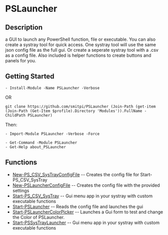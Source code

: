# PSLauncher
 
## Description
a GUI to launch any PowerShell function, file or executable. You can also create a systray tool for quick access. One systray tool will use
the same json config file as the full gui. Or create a seperate systray tool with a .csv as a config file.
Also included is helper functions to create buttons and panels for you.
 
## Getting Started
```
- Install-Module -Name PSLauncher -Verbose
```
OR
```
git clone https://github.com/smitpi/PSLauncher (Join-Path (get-item (Join-Path (Get-Item $profile).Directory 'Modules')).FullName -ChildPath PSLauncher)
```
Then:
```
- Import-Module PSLauncher -Verbose -Force
 
- Get-Command -Module PSLauncher
- Get-Help about_PSLauncher
```
 
## Functions
- [New-PS_CSV_SysTrayConfigFile](https://smitpi.github.io/PsLauncher/#New-PS_CSV_SysTrayConfigFile) -- Creates the config file for Start-PS_CSV_SysTray
- [New-PSLauncherConfigFile](https://smitpi.github.io/PsLauncher/#New-PSLauncherConfigFile) -- Creates the config file with the provided settings
- [Start-PS_CSV_SysTray](https://smitpi.github.io/PsLauncher/#Start-PS_CSV_SysTray) -- Gui menu app in your systray with custom executable functions
- [Start-PSLauncher](https://smitpi.github.io/PsLauncher/#Start-PSLauncher) -- Reads the config file and launches the gui
- [Start-PSLauncherColorPicker](https://smitpi.github.io/PsLauncher/#Start-PSLauncherColorPicker) -- Launches a Gui form to test and change the Color of PSLauncher.
- [Start-PSSysTrayLauncher](https://smitpi.github.io/PsLauncher/#Start-PSSysTrayLauncher) -- Gui menu app in your systray with custom executable functions
